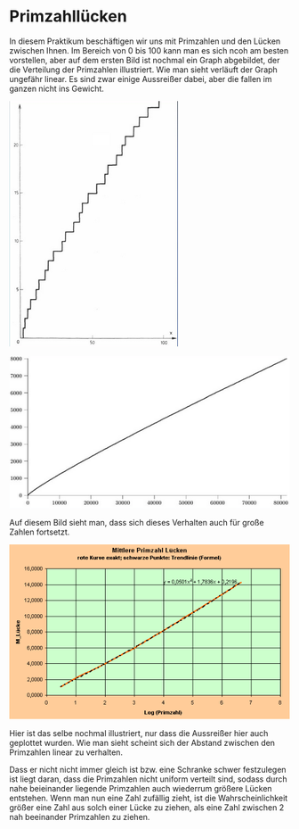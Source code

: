 # Primzahllücken


In diesem Praktikum beschäftigen wir uns mit Primzahlen und den Lücken zwischen Ihnen.
Im Bereich von 0 bis 100 kann man es sich ncoh am besten vorstellen, aber auf dem ersten Bild ist nochmal ein Graph
abgebildet, der die Verteilung der Primzahlen illustriert. Wie man sieht verläuft der Graph ungefähr linear.
Es sind zwar einige Aussreißer dabei, aber die fallen im ganzen nicht ins Gewicht.

![pic](prim-100.png)

![pic2](prim-8000.png)

Auf diesem Bild sieht man, dass sich dieses Verhalten auch für große Zahlen fortsetzt.

![pic3](farbig.png)

Hier ist das selbe nochmal illustriert, nur dass die Aussreißer hier auch geplottet wurden.
Wie man sieht scheint sich der Abstand zwischen den Primzahlen linear zu verhalten.

Dass er nicht nicht immer gleich ist bzw. eine Schranke schwer festzulegen ist liegt daran, dass
die Primzahlen nicht uniform verteilt sind, sodass durch nahe beieinander liegende Primzahlen auch wiederrum
größere Lücken entstehen. Wenn man nun eine Zahl zufällig zieht, ist die Wahrscheinlichkeit größer eine Zahl aus
solch einer Lücke zu ziehen, als eine Zahl zwischen 2 nah beeinander Primzahlen zu ziehen.
